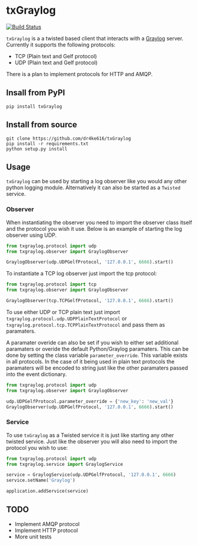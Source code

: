 # txGraylog

[![Build Status](https://travis-ci.org/dr4ke616/txGraylog.svg)](https://travis-ci.org/dr4ke616/txGraylog)

`txGraylog` is a a twisted based client that interacts with a [Graylog](https://www.graylog.org/) server. Currently it supports the following protocols:
- TCP (Plain text and Gelf protocol)
- UDP (Plain text and Gelf protocol)

There is a plan to implement protocols for HTTP and AMQP.

## Insall from PyPI
```
pip install txGraylog
```

## Install from source
```
git clone https://github.com/dr4ke616/txGraylog
pip install -r requirements.txt
python setup.py install
```

## Usage
`txGraylog` can be used by starting a log observer like you would any other python logging module. Alternatively it can also be started as a `Twisted` service.

### Observer
When instantiating the observer you need to import the observer class itself and the protocol you wish it use. Below is an example of starting the log observer using UDP.
```python
from txgraylog.protocol import udp
from txgraylog.observer import GraylogObserver

GraylogObserver(udp.UDPGelfProtocol, '127.0.0.1', 6666).start()
```

To instantiate a TCP log observer just import the tcp protocol:
```python
from txgraylog.protocol import tcp
from txgraylog.observer import GraylogObserver

GraylogObserver(tcp.TCPGelfProtocol, '127.0.0.1', 6666).start()
```

To use either UDP or TCP plain text just import `txgraylog.protocol.udp.UDPPlainTextProtocol` or `txgraylog.protocol.tcp.TCPPlainTextProtocol` and pass them as paramaters.

A paramater overide can also be set if you wish to either set additional paramaters or overide the default Python/Graylog paramaters. This can be done by setting the class variable `parameter_override`. This variable exists in all protocols. In the case of it being used in plain text protocols the paramaters will be encoded to string just like the other paramaters passed into the event dictionary.
```python
from txgraylog.protocol import udp
from txgraylog.observer import GraylogObserver

udp.UDPGelfProtocol.parameter_override = {'new_key': 'new_val'}
GraylogObserver(udp.UDPGelfProtocol, '127.0.0.1', 6666).start()
```

### Service
To use `txGraylog` as a Twisted service it is just like starting any other twisted service. Just like the observer you will also need to import the protocol you wish to use:
```python
from txgraylog.protocol import udp
from txgraylog.service import GraylogService

service = GraylogService(udp.UDPGelfProtocol, '127.0.0.1', 6666)
service.setName('Graylog')

application.addService(service)
```

## TODO
- Implement AMQP protocol
- Implement HTTP protocol
- More unit tests
